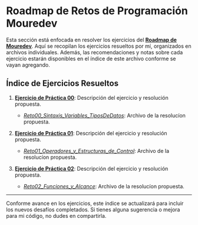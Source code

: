 # Roadmap de Retos de Programación Mouredev

Esta sección está enfocada en resolver los ejercicios del [**Roadmap de Mouredev**](https://retosdeprogramacion.com/roadmap/). Aquí se recopilan los ejercicios resueltos por mí, organizados en archivos individuales. Además, las recomendaciones y notas sobre cada ejercicio estarán disponibles en el índice de este archivo conforme se vayan agregando.

## Índice de Ejercicios Resueltos

1. [**Ejercicio de Práctica 00**](../../Etapa-1/2-Pick%20a%20Language/2.1-Learn%20the%20Fundamentals/03.1-ejercicio-de-practica-00.md): Descripción del ejercicio y resolución propuesta.
   - [*Reto00_Sintaxis_Variables_TiposDeDatos*](Reto00_Sintaxis_Variables_TiposDeDatos.java): Archivo de la resolucíon propuesta.

2. [**Ejercicio de Práctica 01**](../../Etapa-1/2-Pick%20a%20Language/2.1-Learn%20the%20Fundamentals/08.1-ejercicio-de-practica-01.md): Descripción del ejercicio y resolución propuesta.
   - [*Reto01_Operadores_y_Estructuras_de_Control*](Reto01_Operadores_y_Estructuras_de_Control.java): Archivo de la resolucíon propuesta.

3. [**Ejercicio de Práctica 02**](../../Etapa-1/2-Pick%20a%20Language/2.1-Learn%20the%20Fundamentals/08.2-ejercicio-de-practica-02.md): Descripción del ejercicio y resolución propuesta.
   - [*Reto02_Funciones_y_Alcance*](Reto02_Funciones_y_Alcance.java): Archivo de la resolucíon propuesta.

---

Conforme avance en los ejercicios, este índice se actualizará para incluir los nuevos desafíos completados. Si tienes alguna sugerencia o mejora para mi código, no dudes en compartirla.
